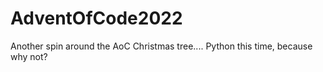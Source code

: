 # AdventOfCode2022
Another spin around the AoC Christmas tree.... Python this time, because why not?
